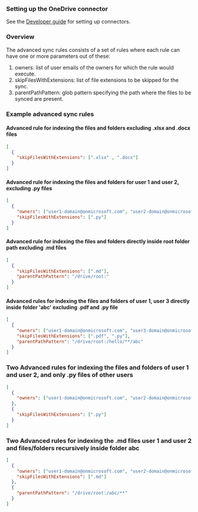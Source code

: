 ### Setting up the OneDrive connector

See the [Developer guide](../../docs/DEVELOPING.md) for setting up connectors.

### Overview

The advanced sync rules consists of a set of rules where each rule can have one or more parameters out of these:

1. owners: list of user emails of the owners for which the rule would execute.
2. skipFilesWithExtensions: list of file extensions to be skipped for the sync.
3. parentPathPattern: glob pattern specifying the path where the files to be synced are present. 

### Example advanced sync rules

#### Advanced rule for indexing the files and folders excluding .xlsx and .docx files

```json
[
  {
    "skipFilesWithExtensions": [".xlsx" , ".docx"]
  }
]
```

#### Advanced rule for indexing the files and folders for user 1 and user 2, excluding .py files

```json
[
  {
    "owners": ["user1-domain@onmicrosoft.com", "user2-domain@onmicrosoft.com"],
    "skipFilesWithExtensions": [".py"]
  }
]
```

#### Advanced rule for indexing the files and folders directly inside root folder path excluding .md files

```json
[
  {
    "skipFilesWithExtensions": [".md"],
    "parentPathPattern": "/drive/root:"
  }
]
```

#### Advanced rules for indexing the files and folders of user 1, user 3 directly inside folder 'abc' excluding .pdf and .py file

```json
[
  {
    "owners": ["user1-domain@onmicrosoft.com", "user3-domain@onmicrosoft.com"],
    "skipFilesWithExtensions": [".pdf", ".py"],
    "parentPathPattern": "/drive/root:/hello/**/abc"
  }
]
```

### Two Advanced rules for indexing the files and folders of user 1 and user 2, and only .py files of other users

```json
[
  {
    "owners": ["user1-domain@onmicrosoft.com", "user2-domain@onmicrosoft.com"]
  },
  {
    "skipFilesWithExtensions": [".py"]
  }
]
```

### Two Advanced rules for indexing the .md files user 1 and user 2 and files/folders recursively inside folder abc 

```json
[
  {
    "owners": ["user1-domain@onmicrosoft.com", "user2-domain@onmicrosoft.com"],
    "skipFilesWithExtensions": [".md"]
  },
  {
    "parentPathPattern": "/drive/root:/abc/**"
  }
]
```
